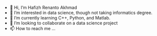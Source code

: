 - 👋 Hi, I’m Hafizh Renanto Akhmad
- 👀 I’m interested in data science, though not taking informatics degree.
- 🌱 I’m currently learning C++, Python, and Matlab.
- 💞️ I’m looking to collaborate on a data science project
- 📫 How to reach me ...

<!---
hafizh-ender/hafizh-ender is a ✨ special ✨ repository because its `README.md` (this file) appears on your GitHub profile.
You can click the Preview link to take a look at your changes.
--->
